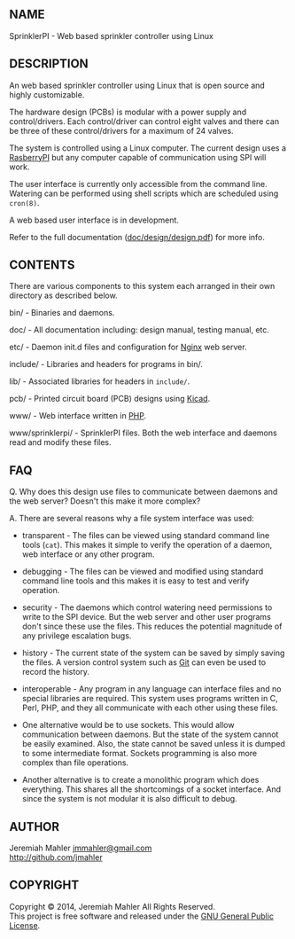 
NAME
----

SprinklerPI - Web based sprinkler controller using Linux

DESCRIPTION
-----------

An web based sprinkler controller using Linux that is
open source and highly customizable.

The hardware design (PCBs) is modular with a power supply
and control/drivers.  Each control/driver can control eight
valves and there can be three of these control/drivers
for a maximum of 24 valves.

The system is controlled using a Linux computer.
The current design uses a [RasberryPI][rpi] but any computer capable
of communication using SPI will work.

  [rpi]: http://www.rasberrypi.org

The user interface is currently only accessible from the command line.
Watering can be performed using shell scripts which are scheduled
using `cron(8)`.

A web based user interface is in development.

Refer to the full documentation ([doc/design/design.pdf](https://github.com/jmahler/sprinklerpi/blob/build/doc/design/design.pdf?raw=true)) for more info.

CONTENTS
--------

There are various components to this system each arranged in their
own directory as described below.

  bin/ - Binaries and daemons.

  doc/ - All documentation including: design manual, testing manual, etc.

  etc/ - Daemon init.d files and configuration for [Nginx][nginx] web server.

  include/ - Libraries and headers for programs in bin/.

  lib/ - Associated libraries for headers in `include/`.

  pcb/ - Printed circuit board (PCB) designs using [Kicad][kicad].

  www/ - Web interface written in [PHP][php].

  www/sprinklerpi/ - SprinklerPI files.  Both the web interface and daemons
    read and modify these files.

  [kicad]:http://www.kicad-pcb.org

  [PHP]:http://www.php.net

  [nginx]:http://www.nginx.org

FAQ
---

Q. Why does this design use files to communicate between daemons
and the web server?  Doesn't this make it more complex?

A. There are several reasons why a file system interface was used:

  - transparent - The files can be viewed using standard command
  line tools (`cat`).  This makes it simple to verify the operation
  of a daemon, web interface or any other program.

  - debugging - The files can be viewed and modified using standard
  command line tools and this makes it is easy to test and verify
  operation.

  - security - The daemons which control watering need permissions to
  write to the SPI device.  But the web server and other user
  programs don't since these use the files.  This reduces the
  potential magnitude of any privilege escalation bugs.

  - history - The current state of the system can be saved by
  simply saving the files.
  A version control system such as [Git][git] can even
  be used to record the history.

  - interoperable - Any program in any language can interface files
  and no special libraries are required.
  This system uses programs written in C, Perl, PHP, and they all
  communicate with each other using these files.

  - One alternative would be to use sockets.
  This would allow communication between daemons.
  But the state of the system cannot be easily examined.
  Also, the state cannot be saved unless it is dumped to some
  intermediate format.
  Sockets programming is also more complex than file operations.

  - Another alternative is to create a monolithic program which does
  everything.  This shares all the shortcomings of a socket interface.
  And since the system is not modular it is also difficult to debug.

  [git]:http://git-scm.org

AUTHOR
------

Jeremiah Mahler <jmmahler@gmail.com><br>
<http://github.com/jmahler>

COPYRIGHT
---------

Copyright &copy; 2014, Jeremiah Mahler All Rights Reserved.<br>
This project is free software and released under
the [GNU General Public License][gpl].

  [gpl]: http://www.gnu.org/licenses/gpl.html

